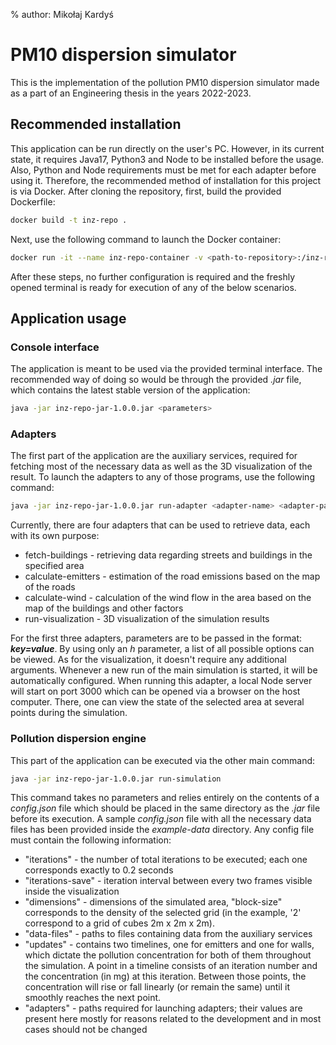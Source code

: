 % author: Mikołaj Kardyś

# PM10 dispersion simulator

This is the implementation of the pollution PM10 dispersion simulator made as a part of an Engineering thesis in the years 2022-2023.

## Recommended installation

This application can be run directly on the user's PC. However, in its current state, it requires Java17, Python3 and Node to be installed before the usage. Also, Python and Node requirements must be met for each adapter before using it. Therefore, the recommended method of installation for this project is via Docker. After cloning the repository, first, build the provided Dockerfile:

```bash
docker build -t inz-repo .
```

Next, use the following command to launch the Docker container:

```bash
docker run -it --name inz-repo-container -v <path-to-repository>:/inz-repo -p 3000:3000 inz-repo
```

After these steps, no further configuration is required and the freshly opened terminal is ready for execution of any of the below scenarios.

## Application usage

### Console interface

The application is meant to be used via the provided terminal interface. The recommended way of doing so would be through the provided *.jar* file, which contains the latest stable version of the application:

```bash
java -jar inz-repo-jar-1.0.0.jar <parameters>
```

### Adapters

The first part of the application are the auxiliary services, required for fetching most of the necessary data as well as the 3D visualization of the result. To launch the adapters to any of those programs, use the following command:

```bash
java -jar inz-repo-jar-1.0.0.jar run-adapter <adapter-name> <adapter-parameters>
```

Currently, there are four adapters that can be used to retrieve data, each with its own purpose:

- fetch-buildings - retrieving data regarding streets and buildings in the specified area
- calculate-emitters - estimation of the road emissions based on the map of the roads
- calculate-wind - calculation of the wind flow in the area based on the map of the buildings and other factors
- run-visualization - 3D visualization of the simulation results

For the first three adapters, parameters are to be passed in the format: ***key=value***. By using only an *h* parameter, a list of all possible options can be viewed. As for the visualization, it doesn't require any additional arguments. Whenever a new run of the main simulation is started, it will be automatically configured. When running this adapter, a local Node server will start on port 3000 which can be opened via a browser on the host computer. There, one can view the state of the selected area at several points during the simulation.


### Pollution dispersion engine

This part of the application can be executed via the other main command:

```bash
java -jar inz-repo-jar-1.0.0.jar run-simulation
```

This command takes no parameters and relies entirely on the contents of a *config.json* file which should be placed in the same directory as the *.jar* file before its execution. A sample *config.json* file with all the necessary data files has been provided inside the *example-data* directory. Any config file must contain the following information:

- "iterations" - the number of total iterations to be executed; each one corresponds exactly to 0.2 seconds
- "iterations-save" - iteration interval between every two frames visible inside the visualization
- "dimensions" - dimensions of the simulated area, "block-size" corresponds to the density of the selected grid (in the example, '2' correspond to a grid of cubes 2m x 2m x 2m).
- "data-files" - paths to files containing data from the auxiliary services
- "updates" -  contains two timelines, one for emitters and one for walls, which dictate the pollution concentration for both of them throughout the simulation. A point in a timeline consists of an iteration number and the concentration (in mg) at this iteration. Between those points, the concentration will rise or fall linearly (or remain the same) until it smoothly reaches the next point.
- "adapters" - paths required for launching adapters; their values are present here mostly for reasons related to the development and in most cases should not be changed
